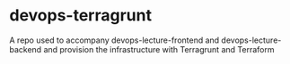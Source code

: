 # devops-terragrunt
A repo used to accompany devops-lecture-frontend and devops-lecture-backend and provision the infrastructure with Terragrunt and Terraform
